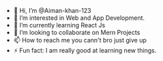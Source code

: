 - 👋 Hi, I’m @Aiman-khan-123
- 👀 I’m interested in Web and App Development.
- 🌱 I’m currently learning React Js
- 💞️ I’m looking to collaborate on Mern Projects
- 📫 How to reach me you cann't bro just give up
- ⚡ Fun fact: I am really good at learning new things.
